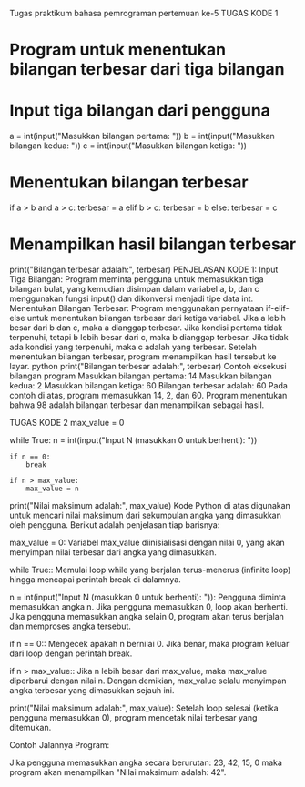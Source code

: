 Tugas praktikum bahasa pemrograman pertemuan ke-5
TUGAS KODE 1
# Program untuk menentukan bilangan terbesar dari tiga bilangan

# Input tiga bilangan dari pengguna
a = int(input("Masukkan bilangan pertama: "))
b = int(input("Masukkan bilangan kedua: "))
c = int(input("Masukkan bilangan ketiga: "))

# Menentukan bilangan terbesar
if a > b and a > c:
    terbesar = a
elif b > c:
    terbesar = b
else:
    terbesar = c

# Menampilkan hasil bilangan terbesar
print("Bilangan terbesar adalah:", terbesar)
PENJELASAN KODE 1:
Input Tiga Bilangan:
Program meminta pengguna untuk memasukkan tiga bilangan bulat, yang kemudian disimpan dalam variabel a, b, dan c menggunakan fungsi input() dan dikonversi menjadi tipe data int.
Menentukan Bilangan Terbesar:
Program menggunakan pernyataan if-elif-else untuk menentukan bilangan terbesar dari ketiga variabel.
Jika a lebih besar dari b dan c, maka a dianggap terbesar.
Jika kondisi pertama tidak terpenuhi, tetapi b lebih besar dari c, maka b dianggap terbesar.
Jika tidak ada kondisi yang terpenuhi, maka c adalah yang terbesar.
Setelah menentukan bilangan terbesar, program menampilkan hasil tersebut ke layar.
python
print("Bilangan terbesar adalah:", terbesar)
Contoh eksekusi bilangan program
Masukkan bilangan pertama: 14
Masukkan bilangan kedua: 2
Masukkan bilangan ketiga: 60
Bilangan terbesar adalah: 60
Pada contoh di atas, program memasukkan 14, 2, dan 60. Program menentukan bahwa 98 adalah bilangan terbesar dan menampilkan sebagai hasil.

TUGAS KODE 2
max_value = 0

while True:
    n = int(input("Input N (masukkan 0 untuk berhenti): "))
    
    if n == 0:
        break
        
    if n > max_value:
        max_value = n

print("Nilai maksimum adalah:", max_value)
Kode Python di atas digunakan untuk mencari nilai maksimum dari sekumpulan angka yang dimasukkan oleh pengguna. Berikut adalah penjelasan tiap barisnya:

max_value = 0: Variabel max_value diinisialisasi dengan nilai 0, yang akan menyimpan nilai terbesar dari angka yang dimasukkan.

while True:: Memulai loop while yang berjalan terus-menerus (infinite loop) hingga mencapai perintah break di dalamnya.

n = int(input("Input N (masukkan 0 untuk berhenti): ")): Pengguna diminta memasukkan angka n. Jika pengguna memasukkan 0, loop akan berhenti. Jika pengguna memasukkan angka selain 0, program akan terus berjalan dan memproses angka tersebut.

if n == 0:: Mengecek apakah n bernilai 0. Jika benar, maka program keluar dari loop dengan perintah break.

if n > max_value:: Jika n lebih besar dari max_value, maka max_value diperbarui dengan nilai n. Dengan demikian, max_value selalu menyimpan angka terbesar yang dimasukkan sejauh ini.

print("Nilai maksimum adalah:", max_value): Setelah loop selesai (ketika pengguna memasukkan 0), program mencetak nilai terbesar yang ditemukan.

Contoh Jalannya Program:

Jika pengguna memasukkan angka secara berurutan: 23, 42, 15, 0 maka program akan menampilkan "Nilai maksimum adalah: 42".
